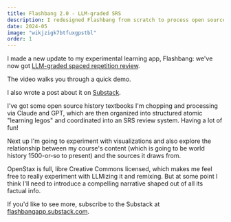 ```yaml
---
title: Flashbang 2.0 - LLM-graded SRS
description: I redesigned Flashbang from scratch to process open source textbooks. Working towards generating complex, structured learning content really fast with agents.
date: 2024-05
image: "wikjzigk7btfuxgpstbl"
order: 1
---
```


I made a new update to my experimental learning app, Flashbang: we've now got [LLM-graded spaced repetition review](https://www.youtube.com/watch?v=9K1Ybf5IQdM).

The video walks you through a quick demo.

I also wrote a post about it on [Substack](https://flashbangapp.substack.com/p/new-flashbang-update-llm-graded-spaced).

I've got some open source history textbooks I'm chopping and processing via Claude and GPT, which are then organized into structured atomic "learning legos" and coordinated into an SRS review system. Having a lot of fun!

Next up I'm going to experiment with visualizations and also explore the relationship between my course's content (which is going to be world history 1500-or-so to present) and the sources it draws from.

OpenStax is full, libre Creative Commons licensed, which makes me feel free to really experiment with LLMizing it and remixing. But at some point I think I'll need to introduce a compelling narrative shaped out of all its factual info.

If you'd like to see more, subscribe to the Substack at [flashbangapp.substack.com](https://flashbangapp.substack.com).
